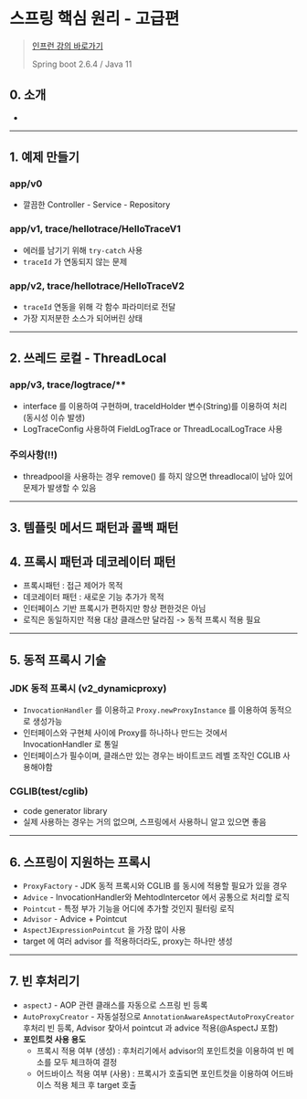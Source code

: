 # 스프링 핵심 원리 - 고급편
> [인프런 강의 바로가기](https://www.inflearn.com/course/%EC%8A%A4%ED%94%84%EB%A7%81-%ED%95%B5%EC%8B%AC-%EC%9B%90%EB%A6%AC-%EA%B3%A0%EA%B8%89%ED%8E%B8)
>
> Spring boot 2.6.4 / Java 11

## 0. 소개
* 
---
## 1. 예제 만들기
### app/v0
* 깔끔한 Controller - Service - Repository
### app/v1, trace/hellotrace/HelloTraceV1
* 에러를 남기기 위해 `try-catch` 사용
* `traceId` 가 연동되지 않는 문제
### app/v2, trace/hellotrace/HelloTraceV2
* `traceId` 연동을 위해 각 함수 파라미터로 전달
* 가장 지저분한 소스가 되어버린 상태
---
## 2. 쓰레드 로컬 - ThreadLocal
### app/v3, trace/logtrace/**
* interface 를 이용하여 구현하며, traceIdHolder 변수(String)를 이용하여 처리 (동시성 이슈 발생)
* LogTraceConfig 사용하여 FieldLogTrace or ThreadLocalLogTrace 사용
### 주의사항(!!)
* threadpool을 사용하는 경우 remove() 를 하지 않으면 threadlocal이 남아 있어 문제가 발생할 수 있음
---
## 3. 템플릿 메서드 패턴과 콜백 패턴
## 4. 프록시 패턴과 데코레이터 패턴
* 프록시패턴 : 접근 제어가 목적
* 데코레이터 패턴 : 새로운 기능 추가가 목적
* 인터페이스 기반 프록시가 편하지만 항상 편한것은 아님
* 로직은 동일하지만 적용 대상 클래스만 달라짐 -> 동적 프록시 적용 필요
---
## 5. 동적 프록시 기술
### JDK 동적 프록시 (v2_dynamicproxy)
* `InvocationHandler` 를 이용하고 `Proxy.newProxyInstance` 를 이용하여 동적으로 생성가능
* 인터페이스와 구현체 사이에 Proxy를 하나하나 만드는 것에서 InvocationHandler 로 통일
* 인터페이스가 필수이며, 클래스만 있는 경우는 바이트코드 레벨 조작인 CGLIB 사용해야함
### CGLIB(test/cglib)
* code generator library
* 실제 사용하는 경우는 거의 없으며, 스프링에서 사용하니 알고 있으면 좋음
---
## 6. 스프링이 지원하는 프록시
* `ProxyFactory` - JDK 동적 프록시와 CGLIB 를 동시에 적용할 필요가 있을 경우
* `Advice` - InvocationHandler와 MehtodIntercetor 에서 공통으로 처리할 로직
* `Pointcut` - 특정 부가 기능을 어디에 추가할 것인지 필터링 로직
* `Advisor` - Advice + Pointcut
* `AspectJExpressionPointcut` 을 가장 많이 사용
* target 에 여러 advisor 를 적용하더라도, proxy는 하나만 생성
---
## 7. 빈 후처리기
* `aspectJ` - AOP 관련 클래스를 자동으로 스프링 빈 등록
* `AutoProxyCreator` - 자동설정으로 `AnnotationAwareAspectAutoProxyCreator` 후처리 빈 등록, Advisor 찾아서 pointcut 과 advice 적용(@AspectJ 포함)
* **포인트컷 사용 용도**
  * 프록시 적용 여부 (생성) : 후처리기에서 advisor의 포인트컷을 이용하여 빈 메소를 모두 체크하여 결정
  * 어드바이스 적용 여부 (사용) : 프록시가 호출되면 포인트컷을 이용하여 어드바이스 적용 체크 후 target 호출




